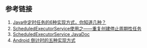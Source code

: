 ## 参考链接
1. [Java中定时任务的6种实现方式，你知道几种？](https://juejin.cn/post/6992719702032121864)
2. [ScheduledExecutorService使用之——重复创建停止周期性任务](https://blog.csdn.net/winter_jay/article/details/89669527)
3. [ScheduledExecutorService JavaDoc](https://docs.oracle.com/javase/8/docs/api/java/util/concurrent/ScheduledExecutorService.html)
4. [Android 倒计时的五种实现方式](https://juejin.cn/post/6844903466259873806)